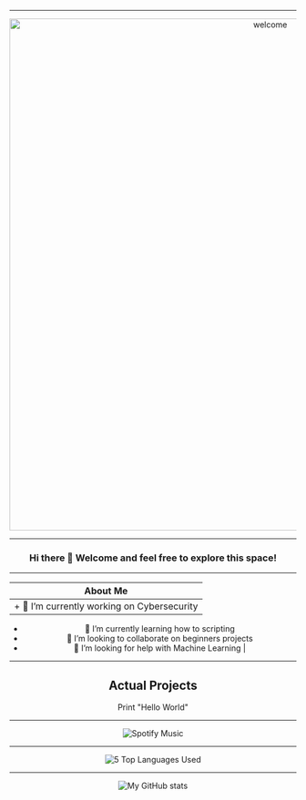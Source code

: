 <!--Customizing Profile - God Level!-->
<div align="center">

<!--Welcome .GIF-->
---
<img src="https://upload.wikimedia.org/wikipedia/commons/2/20/Matrix_Digital_rain_banner.gif" alt="welcome" width="900"/>

<!--First Greeting-->
---
### Hi there 👋 Welcome and feel free to explore this space!


<!--About Me-->
---
| About Me |
| --- |
| + 🔭 I’m currently working on Cybersecurity
  + 🌱 I’m currently learning how to scripting
  + 👯 I’m looking to collaborate on beginners projects
  + 🤔 I’m looking for help with Machine Learning |
<!--
- 💬 Ask me about ...
- 📫 How to reach me: ...
- 😄 Pronouns: ...
- ⚡ Fun fact: ...
-->

<!--Actual Projects-->
---
## Actual Projects

Print "Hello World"
<!--Spotify now playing-->
---
![Spotify Music](https://spotify-github-profile.vercel.app/api/view?uid=yioshi&cover_image=true&theme=novatorem&bar_color=53b14f&bar_color_cover=true)

<!--Top Languajes Used-->
---
![5 Top Languages Used](https://github-readme-stats-two-chi-94.vercel.app/api/top-langs/?username=yioshisancen&langs_count=5)

<!--Profile Stats-->
---
![My GitHub stats](https://github-readme-stats-two-chi-94.vercel.app/api?username=yioshisancen&show_icons=true&theme=gotham)

<!--PENDIENTE-->




</div>
